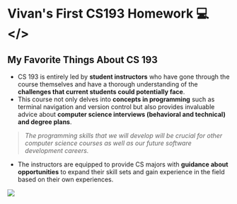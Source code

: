 # Vivan's First CS193 Homework 💻</>
## My Favorite Things About CS 193
- CS 193 is entirely led by **student instructors** who have gone through the course themselves and have a thorough understanding of the **challenges that current students could potentially face**.
- This course not only delves into **concepts in programming** such as terminal navigation and version control but also provides invaluable advice about **computer science interviews (behavioral and technical) and degree plans**.
> _The programming skills that we will develop will be crucial for other computer science courses as well as our future software development careers._
- The instructors are equipped to provide CS majors with **guidance about opportunities** to expand their skill sets and gain experience in the field based on their own experiences.

![](https://i.postimg.cc/zvqQBJ0R/vecteezy-abstract-gradient-green-and-blue-fluid-wave-banner-template-20817364.jpg)
